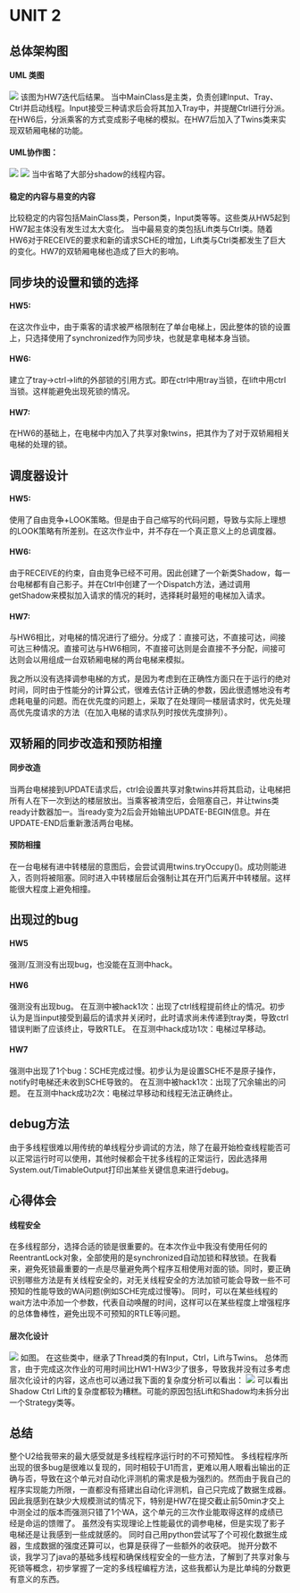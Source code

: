 # UNIT 2
## 总体架构图
#### UML 类图
![](image-3.png)
该图为HW7迭代后结果。
当中MainClass是主类，负责创建Input、Tray、Ctrl并启动线程。Input接受三种请求后会将其加入Tray中，并提醒Ctrl进行分派。在HW6后，分派乘客的方式变成影子电梯的模拟。在HW7后加入了Twins类来实现双轿厢电梯的功能。

#### UML协作图：
![](image-1.png)
![](image-2.png)
当中省略了大部分shadow的线程内容。

#### 稳定的内容与易变的内容
比较稳定的内容包括MainClass类，Person类，Input类等等。这些类从HW5起到HW7起主体没有发生过太大变化。
当中最易变的类包括Lift类与Ctrl类。随着HW6对于RECEIVE的要求和新的请求SCHE的增加，Lift类与Ctrl类都发生了巨大的变化。HW7的双轿厢电梯也造成了巨大的影响。

## 同步块的设置和锁的选择
#### HW5:
在这次作业中，由于乘客的请求被严格限制在了单台电梯上，因此整体的锁的设置上，只选择使用了synchronized作为同步块，也就是拿电梯本身当锁。

#### HW6:
建立了tray->ctrl->lift的外部锁的引用方式。即在ctrl中用tray当锁，在lift中用ctrl当锁。这样能避免出现死锁的情况。

#### HW7:
在HW6的基础上，在电梯中内加入了共享对象twins，把其作为了对于双轿厢相关电梯的处理的锁。

## 调度器设计
#### HW5:
使用了自由竞争+LOOK策略。但是由于自己缩写的代码问题，导致与实际上理想的LOOK策略有所差别。在这次作业中，并不存在一个真正意义上的总调度器。

#### HW6:
由于RECEIVE的约束，自由竞争已经不可用。因此创建了一个新类Shadow，每一台电梯都有自己影子。并在Ctrl中创建了一个Dispatch方法，通过调用getShadow来模拟加入请求的情况的耗时，选择耗时最短的电梯加入请求。

#### HW7:
与HW6相比，对电梯的情况进行了细分。分成了：直接可达，不直接可达，间接可达三种情况。直接可达与HW6相同，不直接可达则是会直接不予分配，间接可达则会以用组成一台双轿厢电梯的两台电梯来模拟。

我之所以没有选择调参电梯的方式，是因为考虑到在正确性方面只在于运行的绝对时间，同时由于性能分的计算公式，很难去估计正确的参数，因此很遗憾地没有考虑耗电量的问题。而在优先度的问题上，采取了在处理同一楼层请求时，优先处理高优先度请求的方法（在加入电梯的请求队列时按优先度排列）。

## 双轿厢的同步改造和预防相撞
#### 同步改造
当两台电梯接到UPDATE请求后，ctrl会设置共享对象twins并将其启动，让电梯把所有人在下一次到达的楼层放出。当乘客被清空后，会阻塞自己，并让twins类ready计数器加一。当ready变为2后会开始输出UPDATE-BEGIN信息。并在UPDATE-END后重新激活两台电梯。

#### 预防相撞
在一台电梯有进中转楼层的意图后，会尝试调用twins.tryOccupy()。成功则能进入，否则将被阻塞。同时进入中转楼层后会强制让其在开门后离开中转楼层。这样能很大程度上避免相撞。

## 出现过的bug
#### HW5
强测/互测没有出现bug，也没能在互测中hack。

#### HW6
强测没有出现bug。
在互测中被hack1次：出现了ctrl线程提前终止的情况。初步认为是当input接受到最后的请求并关闭时，此时请求尚未传递到tray类，导致ctrl错误判断了应该终止，导致RTLE。
在互测中hack成功1次：电梯过早移动。

#### HW7
强测中出现了1个bug：SCHE完成过慢。初步认为是设置SCHE不是原子操作，notify时电梯还未收到SCHE导致的。
在互测中被hack1次：出现了冗余输出的问题。
在互测中hack成功2次：电梯过早移动和线程无法正确终止。

## debug方法
由于多线程很难以用传统的单线程分步调试的方法，除了在最开始检查线程能否可以正常运行时可以使用，其他时候都会干扰多线程的正常运行，因此选择用System.out/TimableOutput打印出某些关键信息来进行debug。

## 心得体会
#### 线程安全
在多线程部分，选择合适的锁是很重要的。在本次作业中我没有使用任何的ReentrantLock对象，全部使用的是synchronized自动加锁和释放锁。在我看来，避免死锁最重要的一点是尽量避免两个程序互相使用对面的锁。同时，要正确识别哪些方法是有关线程安全的，对无关线程安全的方法加锁可能会导致一些不可预知的性能导致的WA问题(例如SCHE完成过慢等)。
同时，可以在某些线程的wait方法中添加一个参数，代表自动唤醒的时间，这样可以在某些程度上增强程序的总体鲁棒性，避免出现不可预知的RTLE等问题。

#### 层次化设计
![](image.png)
如图。
在这些类中，继承了Thread类的有Input，Ctrl，Lift与Twins。
总体而言，由于完成这次作业的可用时间比HW1-HW3少了很多，导致我并没有过多考虑层次化设计的内容，这点也可以通过我下面的复杂度分析可以看出：
![](image-4.png)
可以看出Shadow Ctrl Lift的复杂度都较为糟糕。可能的原因包括Lift和Shadow均未拆分出一个Strategy类等。

## 总结
整个U2给我带来的最大感受就是多线程程序运行时的不可预知性。
多线程程序所出现的很多bug是很难以复现的，同时相较于U1而言，更难以用人眼看出输出的正确与否，导致在这个单元对自动化评测机的需求是极为强烈的。然而由于我自己的程序实现能力所限，一直都没有搭建出自动化评测机，自己只完成了数据生成器。因此我感到在缺少大规模测试的情况下，特别是HW7在提交截止前50min才交上中测全过的版本而强测只错了1个WA，这个单元的三次作业能取得这样的成绩已经是命运的馈赠了。
虽然没有实现理论上性能最优的调参电梯，但是实现了影子电梯还是让我感到一些成就感的。
同时自己用python尝试写了个可视化数据生成器，生成数据的强度还算可以，也算是获得了一些额外的收获吧。
抛开分数不谈，我学习了java的基础多线程和确保线程安全的一些方法，了解到了共享对象与死锁等概念，初步掌握了一定的多线程编程方法，这些我都认为是比单纯的分数更有意义的东西。
